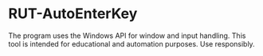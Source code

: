 # RUT-AutoEnterKey
The program uses the Windows API for window and input handling. This tool is intended for educational and automation purposes. Use responsibly.
